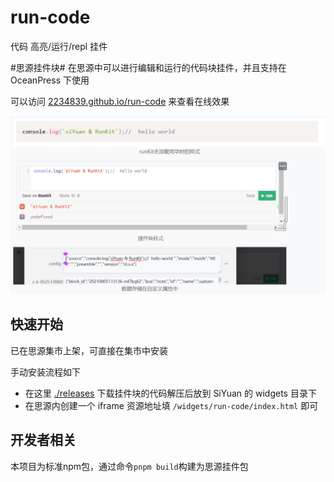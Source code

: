 # run-code

代码 高亮/运行/repl 挂件

#思源挂件块# 在思源中可以进行编辑和运行的代码块挂件，并且支持在 OceanPress 下使用

可以访问 [2234839.github.io/run-code](https://2234839.github.io/run-code/?code=TjRJZ3pnOWdyZ1RneGdVeEFMaEFBd0JZSURiWWdBZ0hjSVpzQVRORUFHaEFFc0E3TVdzcFZCcGw2a0FGMXUrMVlndUFCeGdJQWhnRnNBUmdKUkNhQU53UXdtRWV2SUNNQU5nQjBBRHdNZ0F2a0E9PQ%3D%3D) 来查看在线效果

![效果图](./preview.png)

## 快速开始

已在思源集市上架，可直接在集市中安装

手动安装流程如下

- 在这里 [./releases](./releases) 下载挂件块的代码解压后放到 SiYuan 的 widgets 目录下
- 在思源内创建一个 iframe 资源地址填 `/widgets/run-code/index.html` 即可

## 开发者相关

本项目为标准npm包，通过命令`pnpm build`构建为思源挂件包
